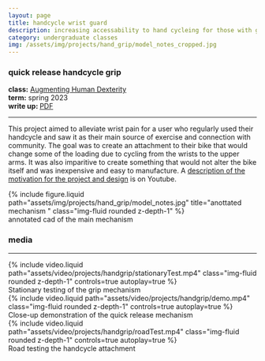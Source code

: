 ```yaml
---
layout: page
title: handcycle wrist guard
description: increasing accessability to hand cycleing for those with grip weakness or wrist pain
category: undergraduate classes
img: /assets/img/projects/hand_grip/model_notes_cropped.jpg
---
```


<div class='row'>
    <div class="col-sm-8 mt-3 mt-md-0">
        <h3>quick release handcycle grip</h3>
        <p><strong>class:</strong> <a href="https://edg.berkeley.edu/course/ahd/">Augmenting Human Dexterity</a><br>
        <strong>term:</strong> spring 2023 <br>
        <strong>write up: </strong><a href="{{ '/assets/pdf/ME179_Final_Report.pdf' | relative_url }}" class="mybtn btn-sm z-depth-0" role="button">PDF</a></p>
        <hr>
        <p>
        This project aimed to alleviate wrist pain for a user who regularly used their handcycle and saw it as their main source of exercise and connection with community. The goal was to create an attachment to their bike that would change some of the loading due to cycling from the wrists to the upper arms. It was also imparitive to create something that would not alter the bike itself and was inexpensive and easy to manufacture. A <a href= 'https://www.youtube.com/watch?v=j6qMIyuknqQ&list=PL3g89Jxx9tgD-5xP63QhSKCNEiiwU0gq6&index=11'>description of the motivation for the project and design</a> is on Youtube.
        </p>
    </div>
    <div class="col-sm-4 mt-3 mt-md-0">
        {% include figure.liquid path="assets/img/projects/hand_grip/model_notes.jpg" title="anottated mechanism " class="img-fluid rounded z-depth-1" %}
        <div class="caption">
            annotated cad of the main mechanism
        </div>      
    </div>
</div>

<div class='row'>
    <div class="col-sm mt-3 mt-md-0">
        <h3>media</h3>
        <hr>
    </div>
</div>

<div class='row'>
    <div class="col-sm-5 mt-3 mt-md-0">
        {% include video.liquid path="assets/video/projects/handgrip/stationaryTest.mp4" class="img-fluid rounded z-depth-1" controls=true autoplay=true %}
        <div class="caption">
            Stationary testing of the grip mechanism
        </div> 
    </div>
    <div class="col-sm-7 mt-3 mt-md-0">
        <div class='column'>
            <div class="col-sm mt-3 mt-md-0">
                {% include video.liquid path="assets/video/projects/handgrip/demo.mp4" class="img-fluid rounded z-depth-1" controls=true autoplay=true %}
                <div class="caption">
                    Close-up demonstration of the quick release mechanism
                </div> 
            </div>
            <div class="col-sm mt-3 mt-md-0">
                {% include video.liquid path="assets/video/projects/handgrip/roadTest.mp4" class="img-fluid rounded z-depth-1" controls=true autoplay=true %}
                <div class="caption">
                    Road testing the handcycle attachment
                </div> 
            </div>
        </div>
    </div>
</div>